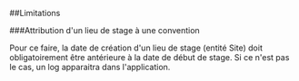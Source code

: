 ##Limitations

###Attribution d'un lieu de stage à une convention

Pour ce faire, la date de création d'un lieu de stage (entité Site) doit obligatoirement être antérieure à la date de début de stage.
Si ce n'est pas le cas, un log apparaitra dans l'application.
